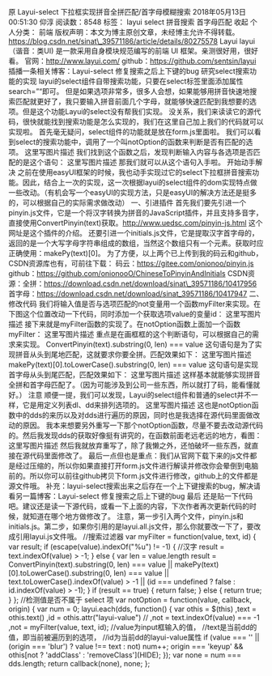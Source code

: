 原 Layui-select 下拉框实现拼音全拼匹配/首字母模糊搜索 2018年05月13日 00:51:30 仰淳 阅读数：8548 标签： layui select 拼音搜索 首字母匹配 收起 个人分类： 前端 版权声明：本文为博主原创文章，未经博主允许不得转载。 https://blog.csdn.net/sinat\_39571186/article/details/80275578 Layui layui（谐音：类UI) 是一款采用自身模块规范编写的前端 UI 框架。亲测很好用，很好看。 官网：http://www.layui.com/ github：https://github.com/sentsin/layui 插播一条相关博客：Layui-select 修复搜索之后上下键的bug 研究select搜索功能的实现 layui的select组件自带搜索功能，只要在select标签里面添加属性search=”“即可。 但是如果选项非常多，很多人会想，如果能够用拼音快速地搜索匹配就更好了，我只要输入拼音前面几个字母，就能够快速匹配到我想要的选项。但是这个功能Layui的select没有帮我们实现。 没关系，我们来读读它的源代码，很快就能找到搜索功能是怎么实现的，我们在这里自己加上我们的代码就可以实现啦。 首先毫无疑问，select组件的功能就是放在form.js里面啦。 我们可以看到select的搜索功能中，调用了一个叫notOption的函数来判断是否有匹配的选项。 这里写图片描述 我们找到这个函数之后，发现判断输入内容与各选项是否匹配的是这个语句： 这里写图片描述 那我们就可以从这个语句入手啦。 开始动手解决 之前在使用easyUI框架的时候，我也动手实现过它的select下拉框拼音搜索功能。因此，结合上一次的实现，这一次根据layui的select组件的dom实现特点做一些改动。（有机会写一个easyUI的实现方法，只是easyUI的解决方法还是挺多 的，可以根据自己的实际需求做改动） 一、引进插件 首先我们要先引进一个pinyin.js文件，它是一个将汉字转换为拼音的JavaScript插件，并且支持多音字，直接使用ConvertPinyin(text)获取。http://www.uedsc.com/pinyin-js.html 这个网址是这个插件的介绍。 还要引进一个initials.js文件，它是提取汉字首字母的，返回的是一个大写字母字符串组成的数组，当然这个数组只有一个元素。获取时应正确使用：makePy(text)\[0\]。 为了方便，以上两个已上传到我的码云和github，CSDN资源库也有，可前往下载： 码云：https://gitee.com/onionoo/pinyin.js github：https://github.com/onionooO/ChineseToPinyinAndInitials CSDN资源：全拼：https://download.csdn.net/download/sinat\_39571186/10417956 首字母：https://download.csdn.net/download/sinat_39571186/10417947 二、修改代码 我们将输入值是否与选项匹配的not变量用一个函数myFilter来实现。在下图这个位置改动一下代码，同时添加一个获取选项value的变量id： 这里写图片描述 接下来就是myFilter函数的实现了。在notOption函数上面加一个函数myFilter： 这里写图片描述 重点是在画框框的这个判断语句，可以根据自己的需求来实现。 ConvertPinyin(text).substring(0, len) === value 这句语句是为了实现拼音从头到尾地匹配，这就要求你要全拼。匹配效果如下： 这里写图片描述 makePy(text)\[0\].toLowerCase().substring(0, len) === value 这句语句是实现首字母从头到尾匹配，匹配效果如下： 这里写图片描述 这样基本就能够实现拼音全拼和首字母匹配了。（因为可能涉及到公司一些东西，所以就打了码，能看懂就好。） 注意 顺便一提，我们可以发现，Layui的select组件和普通的select并不一样，它是用定义列表dl、dd来排列选项的。 这里写图片描述 这也是notOption函数中的dds的来历以及对dds进行遍历的原因，同时也是我选择在源代码里面做改动的原因。 我本来想要另外重写一下那个notOption函数，尽量不要去改动源代码的。然后我发现dds的获取好像挺有讲究的，在函数前面老远老远的地方，看图： 这里写图片描述 然后我就放弃重写了，除了我懒之外，还怕破坏一些东西，就直接在源代码里面修改了。 最后一点但也是重点：我们从官网下载下来的js文件都是经过压缩的，所以你如果直接打开form.js文件进行解读并修改你会晕倒到电脑前的。所以你可以前往github拷贝下form.js文件进行修改，github上的文件都是源文件哦。 补充：layui-select搜索出来之后存在一个上下键搜索的bug，解决请看另一篇博客：Layui-select 修复搜索之后上下键的bug 最后 还是贴一下代码吧。建议还是读一下源代码，或看一下上面的内容，下次作者再次更新代码的时候，就知道在哪个地方做修改了。 注意，第一步引入两个文件，pinyin.js和initials.js。第二步，如果你引用的是layui.all.js文件，那么你就要改一下了，要改成引用layui.js文件哦。 //搜索过滤器 var myFilter = function(value, text, id) { var result; if (escape(value).indexOf("%u") != -1) { //汉字 result = text.indexOf(value) > -1; } else { var len = value.length result = ConvertPinyin(text).substring(0, len) === value || makePy(text)\[0\].toLowerCase().substring(0, len) === value || text.toLowerCase().indexOf(value) > -1 || (id === undefined ? false : id.indexOf(value) > -1); } if (result == true) { return false; } else { return true; } }; //检测值是否不属于 select 项 var notOption = function(value, callback, origin) { var num = 0; layui.each(dds, function() { var othis = $(this) ,text = othis.text() ,id = othis.attr("layui-value") // ,not = text.indexOf(value) === -1 ,not = myFilter(value, text, id); //value为input框输入的值， //text是当前dd的值，即当前被遍历到的选项， //id为当前dd的layui-value属性 if (value === '' || (origin === 'blur') ? value !== text : not) num++; origin === 'keyup' && othis\[not ? 'addClass' : 'removeClass'\](HIDE); }); var none = num === dds.length; return callback(none), none; };
